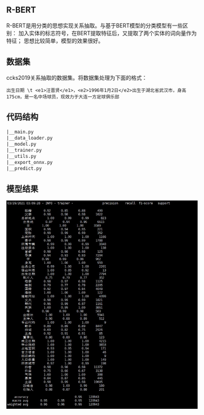 ## R-BERT
R-BERT是用分类的思想实现关系抽取。与基于BERT模型的分类模型有一些区别：
加入实体的标志符号，在BERT提取特征后，又提取了两个实体的词向量作为特征；
思想比较简单，模型的效果很好。
## 数据集
   ccks2019关系抽取的数据集。将数据集处理为下面的格式：
 ```
出生日期 \t <e1>汪晋贤</e1>，<e2>1996年1月2日</e2>出生于湖北省武汉市，身高175cm，是一名中场球员，现效力于大连一方足球俱乐部
```
## 代码结构
```
|__main.py
|__data_loader.py
|__model.py
|__trainer.py
|__utils.py
|__export_onnx.py
|__predict.py
```
## 模型结果
![avatar](./R-BERT/data/eval_result.jpg)